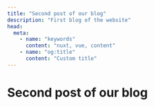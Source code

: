 ```yaml
---
title: "Second post of our blog"
description: "First blog of the website"
head:
  meta:
    - name: "keywords"
      content: "nuxt, vue, content"
    - name: "og:title"
      content: "Custom title"
---
```


# Second post of our blog
